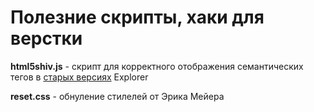 # Полезние скрипты, хаки для верстки

<p><b>html5shiv.js</b> - скрипт для корректного отображения семантических тегов в <u>старых версиях</u> Explorer</p>
<p><b>reset.css</b> - обнуление стилелей от Эрика Мейера</p>
